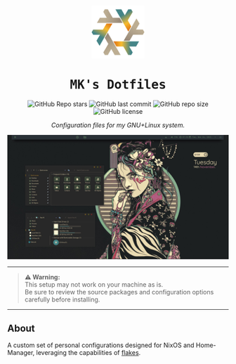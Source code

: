 <div align="center">

  <img alt="Nix-Snowflake" src="assets/nix-snowflake-gruvbox.svg" width="120px"/>

  <h1><samp>MK's Dotfiles</samp></h1>

  ![GitHub Repo stars](https://img.shields.io/github/stars/MKKHLIF/.dotfiles?style=for-the-badge&labelColor=3c3836&color=d65d0e) 
  ![GitHub last commit](https://img.shields.io/github/last-commit/MKKHLIF/.dotfiles?style=for-the-badge&labelColor=3c3836&color=fabd2f) 
  ![GitHub repo size](https://img.shields.io/github/repo-size/MKKHLIF/.dotfiles?style=for-the-badge&labelColor=3c3836&color=458588) 
  ![GitHub license](https://img.shields.io/github/license/MKKHLIF/.dotfiles?style=for-the-badge&labelColor=3c3836&color=689d6a)

*Configuration files for my GNU+Linux system.*

  <p align="center">
    <a href="#">
      <img src="assets/ezgif-1-4bc10b931c.jpg" alt="desktop" title="desktop"/>
    </a>
  </p>
  

  <hr>

</div>

> **⚠️ Warning:**  
> This setup may not work on your machine as is.  
> Be sure to review the source packages and configuration options carefully before installing.

---

## About

A custom set of personal configurations designed for NixOS and Home-Manager, leveraging the capabilities of [flakes](https://nixos.wiki/wiki/Flakes).

